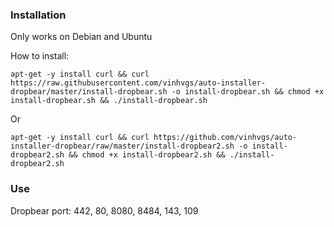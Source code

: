 ### Installation

Only works on Debian and Ubuntu

How to install:
```
apt-get -y install curl && curl https://raw.githubusercontent.com/vinhvgs/auto-installer-dropbear/master/install-dropbear.sh -o install-dropbear.sh && chmod +x install-dropbear.sh && ./install-dropbear.sh
```
Or
```
apt-get -y install curl && curl https://github.com/vinhvgs/auto-installer-dropbear/raw/master/install-dropbear2.sh -o install-dropbear2.sh && chmod +x install-dropbear2.sh && ./install-dropbear2.sh
```

### Use

Dropbear port: 442, 80, 8080, 8484, 143, 109
